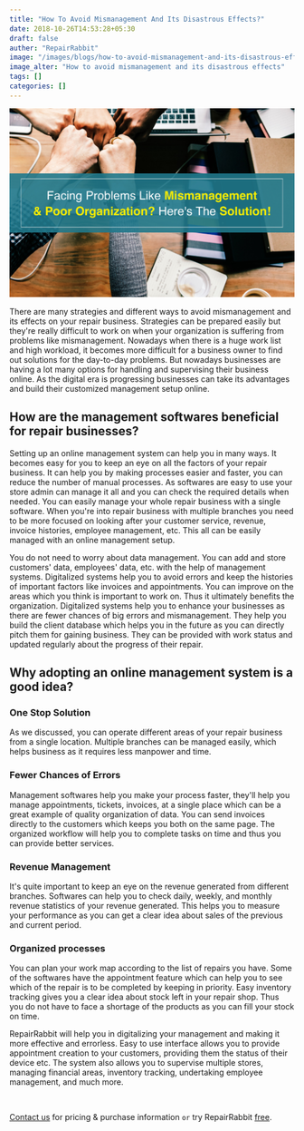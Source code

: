 ```yaml
---
title: "How To Avoid Mismanagement And Its Disastrous Effects?"
date: 2018-10-26T14:53:28+05:30
draft: false
auther: "RepairRabbit"
image: "/images/blogs/how-to-avoid-mismanagement-and-its-disastrous-effects.jpg"
image_alter: "How to avoid mismanagement and its disastrous effects"
tags: []
categories: []
---
```


<img src="/images/blogs/how-to-avoid-mismanagement-and-its-disastrous-effects.jpg" alt="How to avoid mismanagement and its disastrous effects"/>



There are many strategies and different ways to avoid mismanagement and its effects on your repair business. Strategies can be prepared easily but they're really difficult to work on when your organization is suffering from problems like mismanagement. Nowadays when there is a huge work list and high workload, it becomes more difficult for a business owner to find out solutions for the day-to-day problems. But nowadays businesses are having a lot many options for handling and supervising their business online. As the digital era is progressing businesses can take its advantages and build their customized management setup online.

## How are the management softwares beneficial for repair businesses?

Setting up an online management system can help you in many ways. It becomes easy for you to keep an eye on all the factors of your repair business. It can help you by making processes easier and faster, you can reduce the number of manual processes. As softwares are easy to use your store admin can manage it all and you can check the required details when needed. You can easily manage your whole repair business with a single software. When you're into repair business with multiple branches you need to be more focused on looking after your customer service, revenue, invoice histories, employee management, etc. This all can be easily managed with an online management setup.

You do not need to worry about data management. You can add and store customers' data, employees' data, etc. with the help of management systems. Digitalized systems help you to avoid errors and keep the histories of important factors like invoices and appointments. You can improve on the areas which you think is important to work on. Thus it ultimately benefits the organization. Digitalized systems help you to enhance your businesses as there are fewer chances of big errors and mismanagement. They help you build the client database which helps you in the future as you can directly pitch them for gaining business. They can be provided with work status and updated regularly about the progress of their repair. 

## Why adopting an online management system is a good idea? 

### One Stop Solution 

As we discussed, you can operate different areas of your repair business from a single location. Multiple branches can be managed easily, which helps business as it requires less manpower and time. 

### Fewer Chances of Errors

Management softwares help you make your process faster, they'll help you manage appointments, tickets, invoices, at a single place which can be a great example of quality organization of data. You can send invoices directly to the customers which keeps you both on the same page. The organized workflow will help you to complete tasks on time and thus you can provide better services.

### Revenue Management 

It's quite important to keep an eye on the revenue generated from different branches. Softwares can help you to check daily, weekly, and monthly revenue statistics of your revenue generated. This helps you to measure your performance as you can get a clear idea about sales of the previous and current period.

### Organized processes 

You can plan your work map according to the list of repairs you have. Some of the softwares have the appointment feature which can help you to see which of the repair is to be completed by keeping in priority. Easy inventory tracking gives you a clear idea about stock left in your repair shop. Thus you do not have to face a shortage of the products as you can fill your stock on time.


RepairRabbit will help you in digitalizing your management and making it more effective and errorless. Easy to use interface allows you to provide appointment creation to your customers, providing them the status of their device etc. The system also allows you to supervise multiple stores, managing financial areas, inventory tracking, undertaking employee management, and much more. 


<br>

<a href="mailto:sales@repairrabbit.co?subject=Query of RepairRabbit" target="_blank">Contact us</a> for pricing & purchase information `or` try RepairRabbit <a href="https://demo.repairrabbit.co/admin" rel="noopener" target="_blank" title="RepairRabbit Demo">free</a>.

<br>
